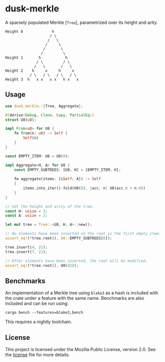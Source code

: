 # dusk-merkle

A sparsely populated Merkle [`Tree`], parametrized over its height and arity.
```text
Height 0             h
                    / \
                   /   \
                  /     \
                 /       \
                /         \
Height 1       h           h
              / \         / \
             /   \       /   \
Height 2    h     x     h     x
           / \   / \   / \   / \
Height 3  h   x x   x x   h x   x
```

## Usage
```rust
use dusk_merkle::{Tree, Aggregate};

#[derive(Debug, Clone, Copy, PartialEq)]
struct U8(u8);

impl From<u8> for U8 {
    fn from(n: u8) -> Self {
        Self(n)
    }
}

const EMPTY_ITEM: U8 = U8(0);

impl Aggregate<H, A> for U8 {
    const EMPTY_SUBTREES: [U8; H] = [EMPTY_ITEM; H];
    
    fn aggregate(items: [&Self; A]) -> Self
    {
        items.into_iter().fold(U8(0), |acc, n| U8(acc.0 + n.0))
    }
}

// Set the height and arity of the tree. 
const H: usize = 3;
const A: usize = 2;

let mut tree = Tree::<U8, H, A>::new();

// No elements have been inserted so the root is the first empty item.
assert_eq!(*tree.root(), U8::EMPTY_SUBTREES[0]);

tree.insert(4, 21);
tree.insert(7, 21);

// After elements have been inserted, the root will be modified.
assert_eq!(*tree.root(), U8(42));
```

## Benchmarks

An implementation of a Merkle tree using `blake3` as a hash is included with the
crate under a feature with the same name. Benchmarks are also included and can
be run using:

```shell
cargo bench --features=blake3,bench
```

This requires a nightly toolchain.

## License

This project is licensed under the Mozilla Public License, version 2.0. See the
[license](./LICENSE) file for more details.
